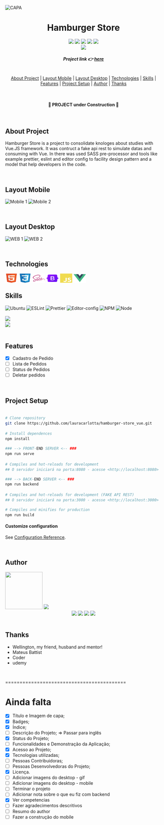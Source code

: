 ![CAPA](https://github.com/lauracarlotta/hamburger-store_vue/blob/main/src/assets/images/readme/burger-banner.png)

<h1 align="center">Hamburger Store</h1>

<div align="center">

<img src="https://img.shields.io/static/v1?label=Vue.JS&message=framework&color=4FC08D&style=for-the-badge&logo=vuedotjs"/>
<img src="https://img.shields.io/static/v1?label=SASS&message=pre-processor&color=CC6699&style=for-the-badge&logo=sass"/>
<img src="https://img.shields.io/github/repo-size/lauracarlotta/hamburger-store_vue?color=FF5&style=for-the-badge">
<img src="https://img.shields.io/github/last-commit/lauracarlotta/hamburger-store_vue?color=e05c5c&style=for-the-badge">
<a href="https://github.com/lauracarlotta/hamburger-store_vue/blob/main/LICENSE"><img src="https://img.shields.io/github/license/lauracarlotta/hamburger-store_vue?color=258AAF&style=for-the-badge"></a>

</div>

<div align="center">
	<img src="http://img.shields.io/static/v1?label=STATUS&message=Under%20Construction&color=RED&style=for-the-badge"/>
</div>

<br/>

<div align="center">
	<strong><em>
		Project link 👉
		<a href="https://lauracarlotta.github.io/hamburger-store_vue/public/">here</a>
		</em></strong>
</div>

#

<p align="center">
 <a href="#about-project">About Project</a> |
 <a href="#layout-mobile">Layout Mobile</a> |
 <a href="#layout-desktop">Layout Desktop</a> |
 <a href="#technologies">Technologies</a> |
 <a href="#skills">Skills</a> |
 <a href="#features">Features</a> |
 <a href="#project-setup">Project Setup</a> |
 <a href="#author">Author</a> |
 <a href="#thanks">Thanks</a>
</p>

<br/>

<h4 align="center">🚧 PROJECT under Construction 🚧 </h4>

<br/>

## About Project

Hamburger Store is a project to consolidate knologes about studies with Vue.JS framework. It was contruct a fake api rest to simulate datas and consuming with Vue. In there was used SASS pre-processor and tools like example prettier, eslint and editor config to facility design pattern and a model that help developers in the code.

<br/>

## Layout Mobile
![Mobile 1](http://link.com/assets) ![Mobile 2](http://link.com)

<br/>

## Layout Desktop
![WEB 1](http://link.com) ![WEB 2](http://link.com)

<br/>

## Technologies
<div style="display: inline-block;">
  <img align="center" alt="HTML" height="30" width="40" src="https://raw.githubusercontent.com/devicons/devicon/master/icons/html5/html5-original.svg">
  <img align="center" alt="CSS" height="30" width="40" src="https://raw.githubusercontent.com/devicons/devicon/master/icons/css3/css3-original.svg">
  <img align="center" alt="SASS" height="30" width="40" src="https://raw.githubusercontent.com/devicons/devicon/master/icons/sass/sass-original.svg">
  <img align="center" alt="Bootstrap" height="30" width="40" src="https://raw.githubusercontent.com/devicons/devicon/master/icons/bootstrap/bootstrap-original.svg">
  <img align="center" alt="Js" height="30" width="40" src="https://raw.githubusercontent.com/devicons/devicon/master/icons/javascript/javascript-plain.svg">
  <img align="center" alt="Vue" height="30" width="40" src="https://raw.githubusercontent.com/devicons/devicon/master/icons/vuejs/vuejs-original.svg">
</div>

<br/>

## Skills
<div>
	<img align="center" alt="Ubuntu" height="30" width="100" src="https://img.shields.io/badge/Ubuntu-E95420?style=for-the-badge&logo=ubuntu&logoColor=white">
	<img align="center" alt="ESLint" height="30" width="100" src="https://img.shields.io/badge/eslint-3A33D1?style=for-the-badge&logo=eslint&logoColor=white">
	<img align="center" alt="Prettier" height="30" width="100" src="https://img.shields.io/badge/prettier-1A2C34?style=for-the-badge&logo=prettier&logoColor=F7BA3E">
	<img align="center" alt="Editor-config" height="30" width="130" src="https://img.shields.io/badge/Editor%20Config-E0EFEF?style=for-the-badge&logo=editorconfig&logoColor=000">
	<img align="center" alt="NPM" height="30" width="90" src="https://img.shields.io/badge/NPM-F00?style=for-the-badge&logo=npm&logoColor=red">
	<img align="center" alt="Node" height="30" width="100" src="https://img.shields.io/badge/Node.js-43853D?style=for-the-badge&logo=node.js&logoColor=white">
</div>

<br/>

<div>
	<img src="http://img.shields.io/static/v1?label=Made%20with&message=Visual%20Studio%20Code&color=007ACC&style=for-the-badge&logo=visualstudiocode"/>
	<br/>
	<img src="http://img.shields.io/static/v1?label=Fake%20Api%20REST&message=JSON-Server&color=007ACC&style=for-the-badge&logo=json"/>
</div>

<br/>

## Features
 - [x] Cadastro de Pedido
 - [ ] Lista de Pedidos
 - [ ] Status de Pedidos
 - [ ] Deletar pedidos

<br/>

## Project Setup

```bash

# Clone repository
git clone https://github.com/lauracarlotta/hamburger-store_vue.git

# Install dependences
npm install
```

```bash
### --> FRONT-END SERVER <-- ###
npm run serve

# Compiles and hot-reloads for development
## O servidor iniciará na porta:8080 - acesse <http://localhost:8080>
```

```bash
### --> BACK-END SERVER <-- ###
npm run backend

# Compiles and hot-reloads for development (FAKE API REST)
## O servidor iniciará na porta:3000 - acesse <http://localhost:3000>
```

```bash
# Compiles and minifies for production
npm run build
```

#### Customize configuration

See [Configuration Reference](https://cli.vuejs.org/config/).

<br/>

## Author
<div style="font-family: 'Great Vibes', cursive; font-size: larger;">
  <img src="https://i.ibb.co/2khHMTS/135861044-3663530760381961-1838278676959512214-n.jpg" width="120" height="120">
  <img src="https://github.com/lauracarlotta/hamburger-store_vue/blob/main/src/assets/images/readme/laura-signature.png" height="120">
</div>

<div align="center">
  <a href="https://www.instagram.com/carlota.front" target="_blank"><img src="https://img.shields.io/badge/-Instagram-%23E4405F?style=for-the-badge&logo=instagram&logoColor=white"></a>
  <a href="https://medium.com/@laura.carlotta" target="_blank"><img src="https://img.shields.io/badge/Medium-12100E?style=for-the-badge&logo=medium&logoColor=white"></a>
  <a href="https://www.linkedin.com/in/lauracarlotta" target="_blank"><img src="https://img.shields.io/badge/-LinkedIn-%230077B5?style=for-the-badge&logo=linkedin&logoColor=white"></a>
  <a href="mailto:carlotta.custodio@gmail.com" target="_blank"><img src="https://img.shields.io/badge/Gmail-D14836?style=for-the-badge&logo=gmail&logoColor=white"></a>
</div>

<br/>

## Thanks
 - Wellington, my friend, husband and mentor!
 - Mateus Battist
 - Coder
 - udemy

<br/>

==========================================

# Ainda falta

 - [x] Título e Imagem de capa;
 - [x] Badges;
 - [x] Índice;
 - [ ] Descrição do Projeto; => Passar para inglês
 - [x] Status do Projeto;
 - [ ] Funcionalidades e Demonstração da Aplicação;
 - [x] Acesso ao Projeto;
 - [x] Tecnologias utilizadas;
 - [ ] Pessoas Contribuidoras;
 - [ ] Pessoas Desenvolvedoras do Projeto;
 - [x] Licença.
 - [ ] Adicionar imagens do desktop - gif
 - [ ] Adicionar imagens do desktop - mobile
 - [ ] Terminar o projeto
 - [ ] Adicionar nota sobre o que eu fiz com backend
 - [x] Ver competencias
 - [ ] Fazer agradecimentos descritivos
 - [ ] Resumo do author
 - [ ] Fazer a construção do mobile
